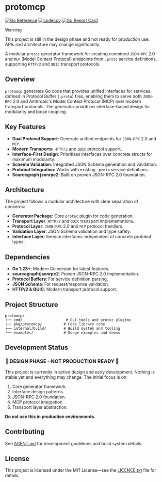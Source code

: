 # protomcp

[![Go Reference][godoc-badge]][godoc-link]
[![codecov][codecov-badge]][codecov-link]
[![Go Report Card][goreport-badge]][goreport-link]

> [!WARNING]
> This project is still in the design phase and not ready for production use.
> APIs and architecture may change significantly.

A modular `protoc` generator framework for creating combined `JSON-RPC` 2.0 and
`MCP` (Model Context Protocol) endpoints from `.proto` service definitions,
supporting `HTTP/2` and `QUIC` transport protocols.

## Overview

`protomcp` generates Go code that provides unified interfaces for services
defined in Protocol Buffer (`.proto`) files, enabling them to serve both
`JSON-RPC` 2.0 and Anthropic's Model Context Protocol (MCP) over modern
transport protocols. The generator prioritizes interface-based design for
modularity and loose coupling.

## Key Features

- **Dual Protocol Support**: Generate unified endpoints for `JSON-RPC` 2.0
  and `MCP`.
- **Modern Transports**: `HTTP/2` and `QUIC` protocol support.
- **Interface-First Design**: Prioritizes interfaces over concrete structs
  for maximum modularity.
- **Schema Validation**: Integrated JSON Schema generation and validation.
- **Protobuf Integration**: Works with existing `.proto` service definitions.
- **Sourcegraph jsonrpc2**: Built on proven JSON-RPC 2.0 foundation.

## Architecture

The project follows a modular architecture with clear separation of concerns:

- **Generator Package**: Core `protoc` plugin for code generation.
- **Transport Layer**: `HTTP/2` and `QUIC` transport implementations.
- **Protocol Layer**: `JSON-RPC` 2.0 and `MCP` protocol handlers.
- **Validation Layer**: JSON Schema validation and type safety.
- **Interface Layer**: Service interfaces independent of concrete protobuf
  types.

## Dependencies

- **Go 1.23+**: Modern Go version for latest features.
- **sourcegraph/jsonrpc2**: Proven JSON-RPC 2.0 implementation.
- **Protocol Buffers**: For service definition parsing.
- **JSON Schema**: For request/response validation.
- **HTTP/2 & QUIC**: Modern transport protocol support.

## Project Structure

```text
protomcp/
├── cmd/                    # CLI tools and protoc plugins
├── pkg/protomcp/          # Core library code
├── internal/build/        # Build system and tooling
└── examples/              # Usage examples and demos
```

## Development Status

### 🚧 DESIGN PHASE - NOT PRODUCTION READY 🚧

This project is currently in active design and early development. Nothing is
stable yet and everything may change. The initial focus is on:

1. Core generator framework.
2. Interface design patterns.
3. JSON-RPC 2.0 foundation.
4. MCP protocol integration.
5. Transport layer abstraction.

**Do not use this in production environments.**

## Contributing

See [AGENT.md](AGENT.md) for development guidelines and build system details.

## License

This project is licensed under the MIT License—see the
[LICENCE.txt](LICENCE.txt) file for details.

[godoc-badge]: https://pkg.go.dev/badge/github.com/protomcp/protomcp.svg
[godoc-link]: https://pkg.go.dev/github.com/protomcp/protomcp
[codecov-badge]: https://codecov.io/gh/protomcp/protomcp/graph/badge.svg?flag=root
[codecov-link]: https://codecov.io/gh/protomcp/protomcp?flag=root
[goreport-badge]: https://goreportcard.com/badge/github.com/protomcp/protomcp
[goreport-link]: https://goreportcard.com/report/github.com/protomcp/protomcp

